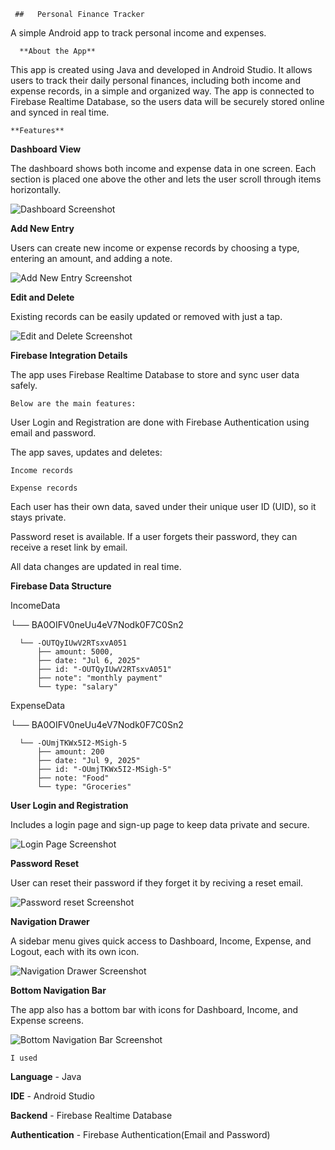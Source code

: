      ##   Personal Finance Tracker
         
A simple Android app to track personal income and expenses.

      **About the App**
  
This app is created using Java and developed in Android Studio. It allows users to track their daily personal finances, including both income and expense records, in a simple and organized way.
The app is connected to Firebase Realtime Database, so the users data will be securely stored online and synced in real time.
  
    **Features**
    
  **Dashboard View**

The dashboard shows both income and expense data in one screen. Each section is placed one above the other and lets the user scroll through items horizontally.

![Dashboard Screenshot](screenshots/Dashboard.png)


  
  **Add New Entry**
  
Users can create new income or expense records by choosing a type, entering an amount, and adding a note.

![Add New Entry Screenshot](screenshots/add.png)



   **Edit and Delete**
   
Existing records can be easily updated or removed with just a tap.

![Edit and Delete Screenshot](screenshots/update%20and%20delete.png)

   **Firebase Integration Details**
   
The app uses Firebase Realtime Database to store and sync user data safely.

    Below are the main features:

User Login and Registration are done with Firebase Authentication using email and password.

The app saves, updates and deletes:

    Income records
    
    Expense records

Each user has their own data, saved under their unique user ID (UID), so it stays private.

Password reset is available. If a user forgets their password, they can receive a reset link by email.

All data changes are updated in real time.


**Firebase Data Structure**

IncomeData  

 └── BA0OIFV0neUu4eV7Nodk0F7C0Sn2  
 
      └── -OUTQyIUwV2RTsxvA051    
          ├── amount: 5000,      
          ├── date: "Jul 6, 2025"      
          ├── id: "-OUTQyIUwV2RTsxvA051"    
          ├── note": "monthly payment"     
          └── type: "salary"    


ExpenseData    

 └── BA0OIFV0neUu4eV7Nodk0F7C0Sn2   
 
      └── -OUmjTKWx5I2-MSigh-5   
          ├── amount: 200    
          ├── date: "Jul 9, 2025"  
          ├── id: "-OUmjTKWx5I2-MSigh-5"   
          ├── note: "Food"   
          └── type: "Groceries"  
          
  **User Login and Registration** 
  

Includes a login page and sign-up page to keep data private and secure.


![Login Page Screenshot](screenshots/login.png)



  **Password Reset**  
  
User can reset their password if they forget it by reciving a reset email.


![Password reset Screenshot](screenshots/reset.png)


  **Navigation Drawer**
  
A sidebar menu gives quick access to Dashboard, Income, Expense, and Logout, each with its own icon.

![Navigation Drawer Screenshot](screenshots/Navigation%20Drawer.png)


 **Bottom Navigation Bar**
 
The app also has a bottom bar with icons for Dashboard, Income, and Expense screens.


![Bottom Navigation Bar Screenshot](screenshots/Bottom%20Navigation%20Bar.png)


    I used
    
  **Language** - Java
  
  **IDE** - Android Studio
  
  **Backend** - Firebase Realtime Database

  **Authentication** - Firebase Authentication(Email and Password)
